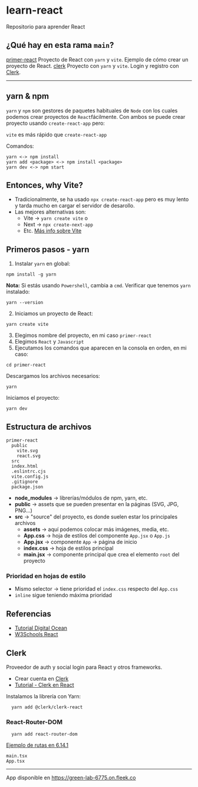 # learn-react
Repositorio para aprender React

## ¿Qué hay en esta rama `main`?

[primer-react](./primer-react) Proyecto de React con `yarn` y `vite`. Ejemplo de cómo crear un proyecto de React.
[clerk](./clerk) Proyecto con `yarn` y `vite`. Login y registro con [Clerk](https://clerk.com/).

---
## yarn & npm

`yarn` y `npm` son gestores de paquetes habituales de `Node` con los cuales podemos crear proyectos de `React`fácilmente. Con ambos se puede crear proyecto usando `create-react-app` pero:

`vite` es más rápido que `create-react-app` 

Comandos:
```
yarn <-> npm install
yarn add <package> <-> npm install <package>
yarn dev <-> npm start
```

## Entonces, why Vite?

- Tradicionalmente, se ha usado `npx create-react-app` pero es muy lento y tarda mucho en cargar el servidor de desarollo.
- Las mejores alternativas son:
  - Vite -> `yarn create vite` o
  - Next -> `npx create-next-app`
  - Etc. [Más info sobre Vite](https://vitejs.dev/)

## Primeros pasos - yarn
1. Instalar `yarn` en global:
```
npm install -g yarn
```
**Nota:** Si estás usando `Powershell`, cambia a `cmd`.
Verificar que tenemos `yarn` instalado:
```
yarn --version
```
2. Iniciamos un proyecto de React:
```
yarn create vite
```
3. Elegimos nombre del proyecto, en mi caso `primer-react`
4. Elegimos `React` y `Javascript`
5. Ejecutamos los comandos que aparecen en la consola en orden, en mi caso:
```
cd primer-react
```
Descargamos los archivos necesarios:
```
yarn
```
Iniciamos el proyecto:
```
yarn dev
``` 
## Estructura de archivos
```
primer-react
  public
    vite.svg
    react.svg
  src
  index.html
  .eslintrc.cjs
  vite.config.js
  .gitignore
  package.json
```

- **node_modules** -> librerías/módulos de npm, yarn, etc. 
- **public** -> assets que se pueden presentar en la páginas (SVG, JPG, PNG...)
- **src** -> "source" del proyecto, es donde suelen estar los principales archivos
  - **assets** -> aquí podemos colocar más imágenes, media, etc.
  - **App.css** -> hoja de estilos del componente `App.jsx` o `App.js`
  - **App.jsx** -> componente `App` -> página de inicio
  - **index.css** -> hoja de estilos principal
  - **main.jsx** -> componente principal que crea el elemento `root` del proyecto
    
### Prioridad en hojas de estilo

- Mismo selector -> tiene prioridad el `index.css` respecto del `App.css`
- `inline` sigue teniendo máxima prioridad


## Referencias

- [Tutorial Digital Ocean](https://www.digitalocean.com/community/tutorials/how-to-set-up-a-react-project-with-vite)
- [W3Schools React](https://www.w3schools.com/react/react_render.asp)

## Clerk
Proveedor de auth y social login para React y otros frameworks.

- Crear cuenta en [Clerk](https://dashboard.clerk.com/sign-up)
- [Tutorial - Clerk en React](https://clerk.com/docs/quickstarts/get-started-with-create-react-app)

Instalamos la librería con Yarn:
```
  yarn add @clerk/clerk-react
```
### React-Router-DOM
```
  yarn add react-router-dom
```
[Ejemplo de rutas en 6.14.1](https://github.com/remix-run/react-router/tree/dev/examples/basic/src)
```
main.tsx
App.tsx
```

---

App disponible en https://green-lab-6775.on.fleek.co
